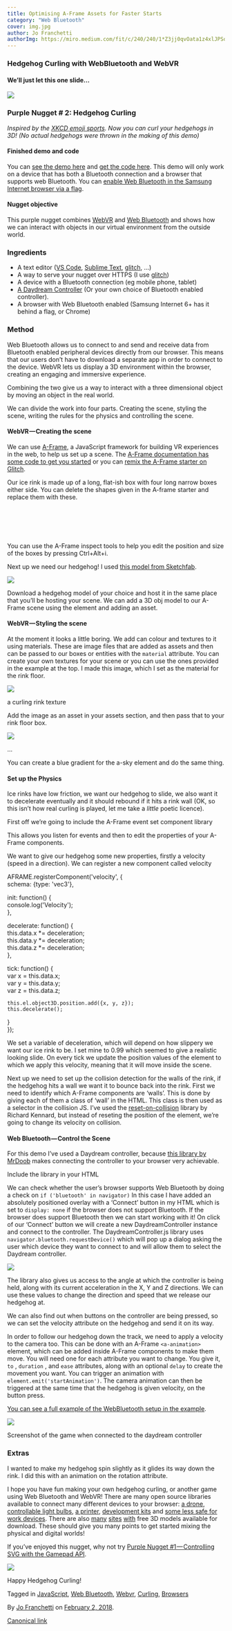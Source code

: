 ```yaml
---
title: Optimising A-Frame Assets for Faster Starts
category: "Web Bluetooth"
cover: img.jpg
author: Jo Franchetti
authorImg: https://miro.medium.com/fit/c/240/240/1*Z3jj0qvOata1z4xlJPSqOA.jpeg
---
```


### Hedgehog Curling with WebBluetooth and WebVR

#### We’ll just let this one slide…

![](https://cdn-images-1.medium.com/max/800/1*J2YbvIKmgFsB2XznxYbGlA.gif)

### Purple Nugget # 2: Hedgehog Curling

_Inspired by the_ [_XKCD emoji sports_](https://xkcd.com/1920/)_. Now you can curl your hedgehogs in 3D! (No actual hedgehogs were thrown in the making of this demo)_

#### Finished demo and code

You can [see the demo here](https://hedgehog-curling.glitch.me/) and [get the code here](https://glitch.com/~hedgehog-curling). This demo will only work on a device that has both a Bluetooth connection and a browser that supports web Bluetooth. You can [enable Web Bluetooth in the Samsung Internet browser via a flag](https://samsunginter.net/docs/web-bluetooth).

#### Nugget objective

This purple nugget combines [WebVR](https://samsunginter.net/docs/webvr) and [Web Bluetooth](https://samsunginter.net/docs/web-bluetooth) and shows how we can interact with objects in our virtual environment from the outside world.

### **Ingredients**

*   A text editor ([VS Code](https://code.visualstudio.com/), [Sublime Text](https://www.sublimetext.com/), [glitch](https://glitch.com/), …)
*   A way to serve your nugget over HTTPS (I use [glitch](https://glitch.com/))
*   A device with a Bluetooth connection (eg mobile phone, tablet)
*   [A Daydream Controller](https://support.google.com/daydream/answer/7184597?hl=en) (Or your own choice of Bluetooth enabled controller).
*   A browser with Web Bluetooth enabled (Samsung Internet 6+ has it behind a flag, or Chrome)

### Method

Web Bluetooth allows us to connect to and send and receive data from Bluetooth enabled peripheral devices directly from our browser. This means that our users don’t have to download a separate app in order to connect to the device. WebVR lets us display a 3D environment within the browser, creating an engaging and immersive experience.

Combining the two give us a way to interact with a three dimensional object by moving an object in the real world.

We can divide the work into four parts. Creating the scene, styling the scene, writing the rules for the physics and controlling the scene.

#### **WebVR — Creating the scene**

We can use [A-Frame](https://aframe.io/), a JavaScript framework for building VR experiences in the web, to help us set up a scene. The [A-Frame documentation has some code to get you started](https://aframe.io/docs/0.7.0/introduction/) or you can [remix the A-Frame starter on Glitch](https://glitch.com/~aframe).

Our ice rink is made up of a long, flat-ish box with four long narrow boxes either side. You can delete the shapes given in the A-frame starter and replace them with these.

<a-box color="aaa" width="20" depth="60" height="1" position="0 -0.6 -21"></a-box>  
<a-box color="#aaa" width="0.25" height="0.2" depth="50" position="-3 0 -21"></a-box>  
<a-box color="#aaa" width="0.25" height="0.2" depth="50" position="3 0 -21"></a-box>  
<a-box color="#aaa" width="6" height="0.2" depth="0.25" position="0 0 4.13"></a-box>  
<a-box color="#aaa" width="6" height="0.2" depth="0.25" position="0 0 -46"></a-box>

You can use the A-Frame inspect tools to help you edit the position and size of the boxes by pressing Ctrl+Alt+i.

Next up we need our hedgehog! I used [this model from Sketchfab](https://sketchfab.com/models/5fcf8781cc024eeaba416148b89761d4#download).

![](https://cdn-images-1.medium.com/max/800/1*LmBQSlyDFTSn25EXZFI4Vg.png)

Download a hedgehog model of your choice and host it in the same place that you’ll be hosting your scene. We can add a 3D obj model to our A-Frame scene using the <a-entity> element and adding an asset.

<a-assets>  
  <a-asset-item id="hedgy-obj" src="[https://example.com/hedgy.obj](https://poshaughnessy.github.io/hedgehog-tests/models/hedgehog2/hedge.obj)">  
  </a-asset>  
<a-assets>

<a-entity id="hedgehog" obj-model="obj: #hedgy-obj;"></a-entity>

#### **WebVR — Styling the scene**

At the moment it looks a little boring. We add can colour and textures to it using materials. These are image files that are added as assets and then can be passed to our boxes or entities with the `material` attribute. You can create your own textures for your scene or you can use the ones provided in the example at the top. I made this image, which I set as the material for the rink floor.

![](https://cdn-images-1.medium.com/max/800/1*OCgKe0OiMcV2X4UTVJenaw.jpeg)

a curling rink texture

Add the image as an asset in your assets section, and then pass that to your rink floor box.

<a-assets>  
  <a-asset-item id="hedgy-obj" src="[https://example.com/hedgy.obj](https://poshaughnessy.github.io/hedgehog-tests/models/hedgehog2/hedge.obj)">  
  </a-asset>  
  <img id="rink-skin" src="[https://example.com/rink.png](https://cdn.glitch.com/474ca6a4-8118-4d8f-a56d-35eb09a3bd6e%2Fcurling.png?1512402455248)"/>  
<a-assets>

...

<a-box id="rink" material="src: #rink-skin;" width="20" depth="60" height="1" position="0 -0.6 -21" static-body></a-box>

You can create a blue gradient for the a-sky element and do the same thing.

#### **Set up the Physics**

Ice rinks have low friction, we want our hedgehog to slide, we also want it to decelerate eventually and it should rebound if it hits a rink wall (OK, so this isn’t how real curling is played, let me take a _little_ poetic licence).

First off we’re going to include the A-Frame event set component library

<script src="[https://unpkg.com/aframe-event-set-component@3.0.3/dist/aframe-event-set-component.min.js](https://unpkg.com/aframe-event-set-component@3.0.3/dist/aframe-event-set-component.min.js)"></script>

This allows you listen for events and then to edit the properties of your A-Frame components.

We want to give our hedgehog some new properties, firstly a velocity (speed in a direction). We can register a new component called velocity

AFRAME.registerComponent('velocity', {  
  schema: {type: 'vec3'},

init: function() {  
    console.log('Velocity');  
  },  
    
  decelerate: function() {  
    this.data.x *= deceleration;  
    this.data.y *= deceleration;  
    this.data.z *= deceleration;  
  },  
    
  tick: function() {   
    var x = this.data.x;  
    var y = this.data.y;  
    var z = this.data.z;  
      
    this.el.object3D.position.add({x, y, z});  
    this.decelerate();  
  }  
});

We set a variable of deceleration, which will depend on how slippery we want our ice rink to be. I set mine to 0.99 which seemed to give a realistic looking slide. On every tick we update the position values of the element to which we apply this velocity, meaning that it will move inside the scene.

Next up we need to set up the collision detection for the walls of the rink, if the hedgehog hits a wall we want it to bounce back into the rink. First we need to identify which A-Frame components are ‘walls’. This is done by giving each of them a class of ‘wall’ in the HTML. This class is then used as a selector in the collision JS. I’ve used the [reset-on-collision](https://github.com/kennardconsulting/aframe-reset-on-collision/blob/master/README.md) library by Richard Kennard, but instead of reseting the position of the element, we’re going to change its velocity on collision.

#### **Web Bluetooth — Control the Scene**

For this demo I’ve used a Daydream controller, because [this library by MrDoob](https://github.com/mrdoob/daydream-controller.js/) makes connecting the controller to your browser very achievable.

Include the library in your HTML

<script src="daydreamcontroller.js"></script>

We can check whether the user’s browser supports Web Bluetooth by doing a check on `if ('bluetooth' in navigator)` In this case I have added an absolutely positioned overlay with a ‘Connect’ button in my HTML which is set to `display: none` if the browser does not support Bluetooth. If the browser does support Bluetooth then we can start working with it! On click of our ‘Connect’ button we will create a new DaydreamController instance and connect to the controller. The DaydreamController.js library uses `navigator.bluetooth.requestDevice()` which will pop up a dialog asking the user which device they want to connect to and will allow them to select the Daydream controller.

![](https://cdn-images-1.medium.com/max/800/1*8qek_iOmnmmFckg3XZuLwQ.png)

The library also gives us access to the angle at which the controller is being held, along with its current acceleration in the X, Y and Z directions. We can use these values to change the direction and speed that we release our hedgehog at.

We can also find out when buttons on the controller are being pressed, so we can set the velocity attribute on the hedgehog and send it on its way.

In order to follow our hedgehog down the track, we need to apply a velocity to the camera too. This can be done with an A-Frame `<a-animation>` element, which can be added inside A-Frame components to make them move. You will need one for each attribute you want to change. You give it, `to` , `duration` , and `ease` attributes, along with an optional `delay` to create the movement you want. You can trigger an animation with `element.emit('startAnimation')`. The camera animation can then be triggered at the same time that the hedgehog is given velocity, on the button press.

[You can see a full example of the WebBluetooth setup in the example](https://glitch.com/edit/#!/hedgehog-curling?path=js/setup.js:3:2).

![](https://cdn-images-1.medium.com/max/800/1*g9VLzsmV2IsHxK0SGXAY5A.gif)

Screenshot of the game when connected to the daydream controller

### Extras

I wanted to make my hedgehog spin slightly as it glides its way down the rink. I did this with an animation on the rotation attribute.

I hope you have fun making your own hedgehog curling, or another game using Web Bluetooth and WebVR! There are many open source libraries available to connect many different devices to your browser: [a drone](https://github.com/poshaughnessy/web-bluetooth-parrot-drone), [controllable light bulbs](https://github.com/WebBluetoothCG/demos/tree/gh-pages/playbulb-candle), [a printer](https://github.com/WebBluetoothCG/demos/tree/gh-pages/bluetooth-printer), [development kits](https://github.com/NordicPlayground/webapp-nordic-thingy) and [some less safe for work devices](https://github.com/metafetish/lovesense-hush-js-demo). There are also [many](https://free3d.com/3d-models/) [sites](https://poly.google.com/) [with](https://www.turbosquid.com/Search/3D-Models/free) free 3D models available for download. These should give you many points to get started mixing the physical and digital worlds!

If you’ve enjoyed this nugget, why not try [Purple Nugget #1 — Controlling SVG with the Gamepad API](https://medium.com/samsung-internet-dev/gamepad-api-to-control-parts-of-an-svg-3f76892044f6).

![](https://cdn-images-1.medium.com/max/800/1*tO97EhVRTaBjJqy8_K_UBA.gif)

Happy Hedgehog Curling!

Tagged in [JavaScript](https://medium.com/tag/javascript), [Web Bluetooth](https://medium.com/tag/web-bluetooth), [Webvr](https://medium.com/tag/webvr), [Curling](https://medium.com/tag/curling), [Browsers](https://medium.com/tag/browsers)

By [Jo Franchetti](https://medium.com/@jofranchetti) on [February 2, 2018](https://medium.com/p/a9ac7fb2f752).

[Canonical link](https://medium.com/@jofranchetti/hedgehog-curling-with-webbluetooth-and-webvr-a9ac7fb2f752)
